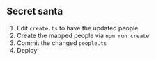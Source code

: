 ## Secret santa

1. Edit `create.ts` to have the updated people
2. Create the mapped people via `npm run create`
3. Commit the changed `people.ts`
4. Deploy
